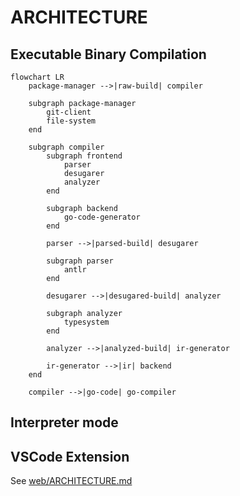 # ARCHITECTURE

## Executable Binary Compilation

```mermaid
flowchart LR
    package-manager -->|raw-build| compiler

    subgraph package-manager
        git-client
        file-system
    end

    subgraph compiler
        subgraph frontend
            parser
            desugarer
            analyzer
        end

        subgraph backend
            go-code-generator
        end

        parser -->|parsed-build| desugarer

        subgraph parser
            antlr
        end

        desugarer -->|desugared-build| analyzer

        subgraph analyzer
            typesystem
        end

        analyzer -->|analyzed-build| ir-generator

        ir-generator -->|ir| backend
    end

    compiler -->|go-code| go-compiler
```

## Interpreter mode


## VSCode Extension

See [web/ARCHITECTURE.md](./web/ARCHITECTURE.md)
